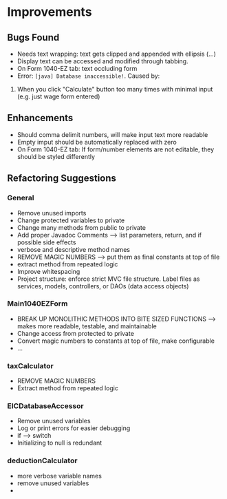 # Improvements

## Bugs Found
- Needs text wrapping: text gets clipped and appended with ellipsis (...)
- Display text can be accessed and modified through tabbing.
- On Form 1040-EZ tab: text occluding form
- Error: `[java] Database inaccessible!`. Caused by: 
 1. When you click "Calculate" button too many times with minimal input (e.g. just wage form entered)


## Enhancements
- Should comma delimit numbers, will make input text more readable
- Empty imput should be automatically replaced with zero
- On Form 1040-EZ tab: If form/number elements are not editable, they should be styled differently

## Refactoring Suggestions
### General
- Remove unused imports
- Change protected variables to private
- Change many methods from public to private
- Add proper Javadoc Comments --> list parameters, return, and if possible side effects
- verbose and descriptive method names
- REMOVE MAGIC NUMBERS --> put them as final constants at top of file
- extract method from repeated logic
- Improve whitespacing
- Project structure: enforce strict MVC file structure. Label files as services, models, controllers, or DAOs (data access objects)

### Main1040EZForm
- BREAK UP MONOLITHIC METHODS INTO BITE SIZED FUNCTIONS --> makes more readable, testable, and maintainable
- Change access from protected to private
- Convert magic numbers to constants at top of file, make configurable
- ... 

### taxCalculator
- REMOVE MAGIC NUMBERS
- Extract method from repeated logic

### EICDatabaseAccessor
- Remove unused variables
- Log or print errors for easier debugging
- if --> switch
- Initializing to null is redundant

### deductionCalculator
- more verbose variable names
- remove unused variables
- 
